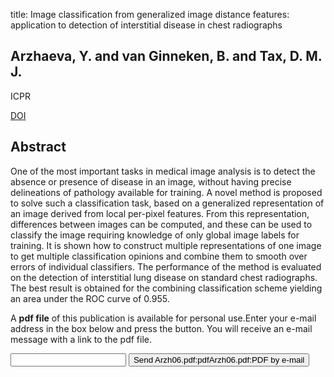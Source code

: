 title: Image classification from generalized image distance features: application to detection of interstitial disease in chest radiographs

## Arzhaeva, Y. and van Ginneken, B. and Tax, D. M. J.
ICPR

<a href="https://doi.org/10.1109/ICPR.2006.682">DOI</a>

## Abstract
One of the most important tasks in medical image analysis is to detect the absence or presence of disease in an image, without having precise delineations of pathology available for training. A novel method is proposed to solve such a classification task, based on a generalized representation of an image derived from local per-pixel features. From this representation, differences between images can be computed, and these can be used to classify the image requiring knowledge of only global image labels for training. It is shown how to construct multiple representations of one image to get multiple classification opinions and combine them to smooth over errors of individual classifiers. The performance of the method is evaluated on the detection of interstitial lung disease on standard chest radiographs. The best result is obtained for the combining classification scheme yielding an area under the ROC curve of 0.955.

A <b>pdf file</b> of this publication is available for personal use.Enter your e-mail address in the box below and press the button. You will receive an e-mail message with a link to the pdf file.
<form action="sender.php">  <input type="text" name="email">  <input type="submit" value="Send Arzh06.pdf:pdfArzh06.pdf:PDF by e-mail"></form>